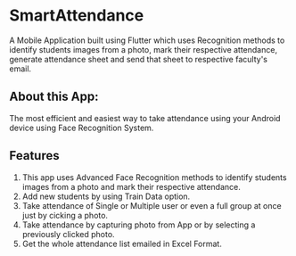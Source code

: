 # SmartAttendance
A Mobile Application built using Flutter which uses Recognition methods to identify students images from a photo, mark their respective attendance, generate attendance sheet and send that sheet to respective faculty's email.

## About this App:
The most efficient and easiest way to take attendance using your Android device using Face Recognition System.

## Features
1. This app uses Advanced Face Recognition methods to identify students images from a photo and mark their respective attendance. 
2. Add new students by using Train Data option.
3. Take attendance of Single or Multiple user or even a full group at once just by cicking a photo.
4. Take attendance by capturing photo from App or by selecting a previously clicked photo.
5. Get the whole attendance list emailed in Excel Format.
